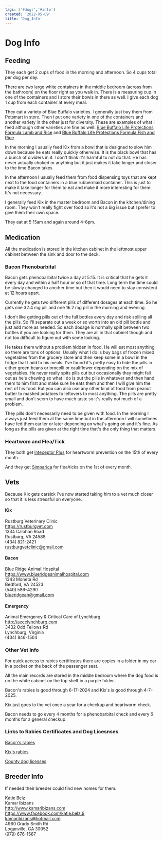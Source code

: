 ```yaml
---
tags: ['#dogs','#info']
created: '2022-05-09'
title: 'Dog_Info'
---
```

# Dog Info

## Feeding
They each get 2 cups of food in the morning and afternoon. So 4 cups total per dog per day.

There are two large white containers in the middle bedroom (across from the bathroom) on the floor right as you walk in. There is a measuring cup in one of the containers and I store their bowls in there as well. I give each dog 1 cup from each container at every meal.

They eat a variety of Blue Buffalo varieties. I generally just buy them from Petsmart in store. Then I put one variety in one of the containers and another variety in the other just for diversity. These are examples of what I feed although other varieties are fine as well. [Blue Buffalo Life Protections Formula Lamb and Rice](https://www.petsmart.com/dog/food/dry-food/blue-buffalo-life-protection-formulaandtrade--adult-dry-dog-food---natural-lamb-5079775.html) and [Blue Buffalo Life Protections Formula Fish and Rice](https://www.petsmart.com/dog/food/dry-food/blue-buffalo-life-protection-formulaandtrade--adult-dry-dog-food---natural-fish-5108730.html)

In the morning I usually feed Kix from a bowl that is designed to slow him down because he eats really quickly otherwise. It is the black bowl that has a bunch of dividers in it. I don't think it's harmful to not do that. He has never actually choked or anything but it just makes it take longer and closer to the time Bacon takes.

In the afternoon I usually feed them from food dispensing toys that are kept next to the food containers in a blue rubbermaid container. This is just to make it take longer for them to eat and make it more interesting for them. It's not necessary.

I generally feed Kix in the master bedroom and Bacon in the kitchen/dining room. They won't really fight over food so it's not a big issue but I prefer to give them their own space.

They eat at 5:15am and again around 4-6pm.


## Medication
All the medication is stored in the kitchen cabinet in the leftmost upper cabinet between the sink and door to the deck.

### Bacon Phenobarbital
Bacon gets phenobarbital twice a day at 5:15. It is critical that he gets it every day and within a half hour or so of that time. Long term the time could be slowly changed to another time but then it would need to stay consistent at 12 hours apart.

Currently he gets two different pills of different dosages at each time. So he gets one 32.4 mg pill and one 16.2 mg pill in the morning and evening.

I don't like getting pills out of the full bottles every day and risk spilling all the pills. So I'll separate out a week or so worth into an old pill bottle and just add more as needed. So each dosage is normally spilt between two bottles if you are looking for them. They are all in that cabinet though and not too difficult to figure out with some looking. 

He takes them without a problem hidden in food. He will eat most anything so there are tons of options. Usually what I do is buy bags of frozen mixed vegetables from the grocery store and then keep some in a bowl in the fridge that I add to his meals. I've found it's pretty easy to hide the pills in either green beans or brocolli or cauliflower depending on the mix of vegetables. He never really spits pills out but occasionally they might fall out as he's chewing so what I do is put the pills in whatever and then hand them to him first and make sure he eats them and then I will give him the rest of his food. But you can also use any other kind of food from peanut butter to mashed potatoes to leftovers to most anything. The pills are pretty small and don't seem to have much taste so it's really not much of a problem.

They pills don't necessarily need to be given with food. In the morning I always just feed them at the same time but in the afternoon I will sometimes have fed them earlier or later depending on what's going on and it's fine. As long as the pills are given at the right time that's the only thing that matters. 

### Heartwom and Flea/Tick
They both get [Inteceptor Plus](https://www.chewy.com/interceptor-plus-chew-dogs-501-100/dp/172984) for heartworm prevention on the 15th of every month.

And they get [Simparica](https://www.chewy.com/simparica-chewable-tablet-dogs-441-88/dp/173129) for flea/ticks on the 1st of every month.

 
## Vets
Because Kix gets carsick I've now started taking him to a vet much closer so that it is less stressful on everyone.

#### Kix
Rustburg Veterinary Clinic  
https://rustburgvet.com  
1334 Calohan Road  
Rustburg, VA 24588  
(434) 821-2421  
rustburgvetclinic@gmail.com  

#### Bacon
Blue Ridge Animal Hospital  
https://www.blueridgeanimalhospital.com  
1343 Moneta Rd  
Bedford, VA 24523  
(540) 586-4290  
blueridgeah@gmail.com  

#### Emergency
Animal Emergency & Critical Care of Lynchburg  
http://aecclynchburg.com  
3432 Odd Fellows Rd  
Lynchburg, Virginia  
(434) 846-1504  

### Other Vet Info
For quick access to rabies certificates there are copies in a folder in my car in a pocket on the back of the passenger seat.

All the main records are stored in the middle bedroom where the dog food is on the white cabinet on the top shelf in a purple folder.

Bacon's rabies is good through 6-17-2024 and Kix's is good through 4-7-2025.

Kix just goes to the vet once a year for a checkup and heartworm check.

Bacon needs to go every 4 months for a phenobarbital check and every 6 months for a general checkup.

### Links to Rabies Certificates and Dog Licesnses
[Bacon's rabies](https://drive.google.com/file/d/1saDtCGlEQC-CG74eKzZaACxxhQpjRhmA/view?usp=sharing)

[Kix's rabies](https://drive.google.com/file/d/1nz3TS-kLoCS_wxudkQM_DayK4HvgQRus/view?usp=sharing)

[County dog licenses](https://drive.google.com/file/d/17F_y0mD5w9GUyC2d7M8pMJrQiWOS2jih/view?usp=sharing)


## Breeder Info
If needed their breeder could find new homes for them.

Katie Belz  
Kamar Ibizans  
http://www.kamaribizans.com  
https://www.facebook.com/katie.belz.9  
kamaribizans@hotmail.com  
4960 Grady Smith Rd  
Loganville, GA 30052  
(979) 676-1567  



